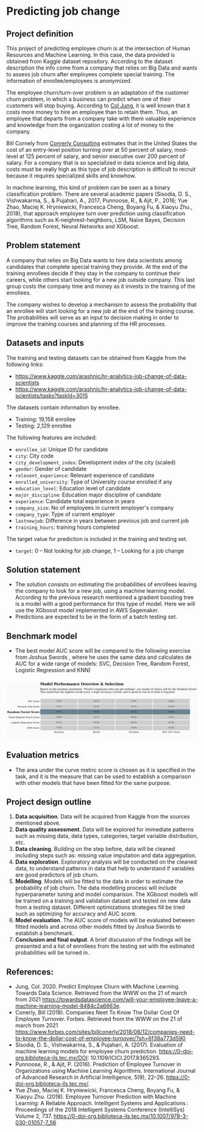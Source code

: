 # Predicting job change

## Project definition

This project of predicting employee churn is at the intersection of Human Resources and Machine Learning. In this case, the data provided is obtained from Kaggle dataset repository. According to the dataset description the info come from a company that relies on Big Data and wants to assess job churn after employees complete special training. The information of enrollee/employees is anonymized.

The employee churn/turn-over problem is an adaptation of the customer churn problem, in which a business can predict when one of their customers will stop buying. According to [Col Jung](https://towardsdatascience.com/will-your-employee-leave-a-machine-learning-model-8484c2a6663e), it is well known that it costs more money to hire an employee than to retain them. Thus, an employee that departs from a company take with them valuable experience and knowledge from the organization costing a lot of money to the company.  

Bill Cornely from [Conrerly Consulting](https://www.forbes.com/sites/billconerly/2018/08/12/companies-need-to-know-the-dollar-cost-of-employee-turnover/?sh=6f38a773d590)  estimates that in the United States the cost of an entry-level position turning over at 50 percent of salary, mod-level at 125 percent of salary, and senior executive over 200 percent of salary. For a company that is so specialized in data science and big data, costs must be really high as this type of job description is difficult to recruit because it requires specialized skills and knowhow.

In machine learning, this kind of problem can be seen as a binary classification problem. There are several academic papers (Sisodia, D. S., Vishwakarma, S., & Pujahari, A., 2017; Punnoose, R., & Ajit, P., 2016; Yue Zhao, Maciej K. Hryniewicki, Francesca Cheng, Boyang Fu, & Xiaoyu Zhu., 2018),  that approach employee turn over prediction using classification algorithms such as K-neighrest-heighbors, LSM, Naïve Bayes, Decision Tree, Random Forest, Neural Networks and XGboost.

## Problem statement 

A company that relies on Big Data wants to hire data scientists among candidates that complete special training they provide. At the end of the training enrollees decide if they stay in the company to continue their careers, while others start looking for a new job outside company. This last group costs the company time and money as it invests in the training of the enrollees. 

The company wishes to develop a mechanism to assess the probability that an enrollee will start looking for a new job at the end of the training course. The probabilities will serve as an input to decision making in order to improve the training courses and planning of the HR processes. 

## Datasets and inputs

The training and testing datasets can be obtained from Kaggle from the following links:
- https://www.kaggle.com/arashnic/hr-analytics-job-change-of-data-scientists
- https://www.kaggle.com/arashnic/hr-analytics-job-change-of-data-scientists/tasks?taskId=3015 

The datasets contain information by enrollee.

- Training: 19,158 enrollee
- Testing: 2,129 enrollee

The following features are included:

- `enrollee_id`: Unique ID for candidate
- `city`: City code
- `city_development_index`: Development index of the city (scaled)
- `gender`: Gender of candidate
- `relevent_experience`: Relevant experience of candidate
- `enrolled_university`: Type of University course enrolled if any
- `education_level`: Education level of candidate
- `major_discipline`: Education major discipline of candidate
- `experience`: Candidate total experience in years
- `company_size`: No of employees in current employer's company
- `company_type`: Type of current employer
- `lastnewjob`: Difference in years between previous job and current job
- `training_hours`: training hours completed

The target value for prediction is included in the training and testing set.

- `target`: 0 – Not looking for job change, 1 – Looking for a job change

## Solution statement

- The solution consists on estimating the probabilities of enrollees leaving the company to look for a new job, using a machine learning model. According to the previous research mentioned a gradient boosting tree is a model with a good performance for this type of model. Here we will use the XGboost model implemented in AWS Sagemaker.
- Predictions are expected to be in the form of a batch testing set.

## Benchmark model 

- The best model AUC score will be compared to the following exercise from Joshua Swords , where he uses the same data and calculates de AUC for a wide range of models: SVC, Decision Tree, Random Forest, Logistic Regression and KNN)

![image](fig/benchmarks.png)

## Evaluation metrics 

- The area under the curve metric score is chosen as it is specified in the task, and it is the measure that can be used to establish a comparison with other models that have been fitted for the same purpose.

## Project design outline

1.	**Data acquisition**. Data will be acquired from Kaggle from the sources mentioned above.
2.	**Data quality assessment**. Data will be explored for immediate patterns such as missing data, data types, categories, target variable distribution, etc.
3.	**Data cleaning**. Building on the step before, data will be cleaned including steps such as: missing value imputation and data aggregation.
4.	**Data exploration**. Exploratory analysis will be conducted on the cleaned data, to understand patterns in data that help to understand if variables are good predictors of job churn.
5.	**Modelling**. Models will be fitted to the data in order to estimate the probability of job churn. The data modelling process will include hyperparameter tuning and model comparison. The XGboost models will be trained on a training and validation dataset and tested on new data from a testing dataset. Different optimizations strategies fill be tried such as optimizing for accuracy and AUC score.
6.	**Model evaluation**. The AUC score of models will be evaluated between fitted models and across other models fitted by Joshua Swords to establish a benchmark.
7.	**Conclusion and final output**. A brief discussion of the findings will be presented and a list of enrollees from the testing set with the estimated probabilities will be turned in. 


## References:

- Jung, Col. 2020. Predict Employee Churn with Machine Learning. Towards Data Science. Retrieved from the WWW on the 21 of march from 2021 https://towardsdatascience.com/will-your-employee-leave-a-machine-learning-model-8484c2a6663e. 
- Conerly, Bill (2018). Companies Neet To Know The Dollar Cost Of Employee Turnover. Forbes. Retrieved from the WWW on the 21 of march from 2021 https://www.forbes.com/sites/billconerly/2018/08/12/companies-need-to-know-the-dollar-cost-of-employee-turnover/?sh=6f38a773d590 
- Sisodia, D. S., Vishwakarma, S., & Pujahari, A. (2017). Evaluation of machine learning models for employee churn prediction. https://0-doi-org.biblioteca-ils.tec.mx/DOI: 10.1109/ICICI.2017.8365293.
- Punnoose, R., & Ajit, P. (2016). Prediction of Employee Turnover in Organizations using Machine Learning Algorithms. International Journal of Advanced Research in Artificial Intelligence, 5(9), 22–26. https://0-doi-org.biblioteca-ils.tec.mx/.
- Yue Zhao, Maciej K. Hryniewicki, Francesca Cheng, Boyang Fu, & Xiaoyu Zhu. (2018). Employee Turnover Prediction with Machine Learning: A Reliable Approach. Intelligent Systems and Applications : Proceedings of the 2018 Intelligent Systems Conference (IntelliSys) Volume 2, 737. https://0-doi-org.biblioteca-ils.tec.mx/10.1007/978-3-030-01057-7_56
